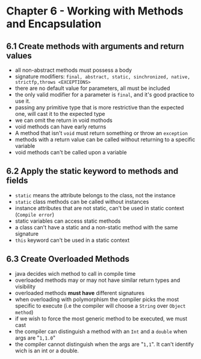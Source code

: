 # Chapter 6 - Working with Methods and Encapsulation 

## 6.1 Create methods with arguments and return values 

* all non-abstract methods must possess a body 
* signature modifiers: `final, abstract, static, sinchronized, native, strictfp,throws <EXCEPTIONS>`
* there are no default value for parameters, all must be included 
* the only valid modifier for a parameter is `final`, and it's good practice to use it.
* passing any primitive type that is more restrictive than the expected one, will cast it to the expected type
* we can omit the return in void mothods
* void methods can have early returns 
* A method that isn't `void` must return something or throw an `exception`
* methods with a return value can be called without returning to a specific variable
* void methods can't be called upon a variable


## 6.2 Apply the static keyword to methods and fields

* `static` means the attribute belongs to the class, not the instance 
* `static` class methods can be called without instances 
* instance attributes that are not static, can't be used in static context (`Compile error`)
* static variables can access static methods
* a class can't have a static and a non-static method with the same signature 
* `this` keyword can't be used in a static context   


## 6.3 Create Overloaded Methods 

* java decides wich method to call in compile time
* overloaded methods may or may not have similar return types and visibility 
* overloaded methods **must have** different signatures 
* when overloading with polymorphism the compiler picks the most specific to execute (i.e the compiler will choose a `String` over `Object method`)
* if we wish to force the most generic method to be executed, we must cast
* the compiler can distinguish a method with an `Int` and a `double` when args are "`1,1.0`"
* the compiler cannot distinguish when the args are "`1,1`". It can't identify wich is an int or a double. 


